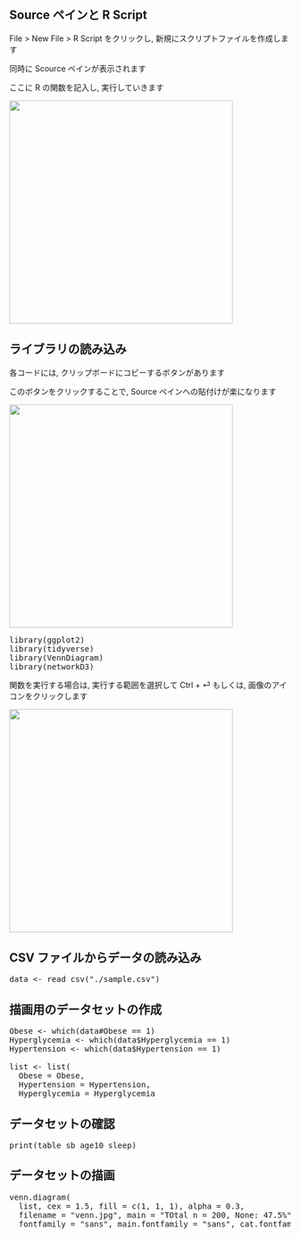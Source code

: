 ## Source ペインと R Script

File > New File > R Script をクリックし, 新規にスクリプトファイルを作成します

同時に Scource ペインが表示されます

ここに R の関数を記入し, 実行していきます

<img src='https://i.gyazo.com/d2ad27119c6d7ad8c75b71821666901c.png' width='400'>

## ライブラリの読み込み

各コードには, クリップボードにコピーするボタンがあります

このボタンをクリックすることで, Source ペインへの貼付けが楽になります

<img src='https://i.gyazo.com/a6de1ef76d72463259719790522b91c2.png' width='400'>

<pre class="file" data-target="clipboard">
library(ggplot2)
library(tidyverse)
library(VennDiagram)
library(networkD3)
</pre>

関数を実行する場合は, 実行する範囲を選択して Ctrl + &#9166; もしくは, 画像のアイコンをクリックします

<img src='https://i.gyazo.com/02e650725f1abc075314016b5d20220c.png' width='400'>


## CSV ファイルからデータの読み込み

<pre class="file" data-target="clipboard">
data <- read_csv("./sample.csv")
</pre>

## 描画用のデータセットの作成

<pre class="file" data-target="clipboard">
Obese <- which(data#Obese == 1)
Hyperglycemia <- which(data$Hyperglycemia == 1)
Hypertension <- which(data$Hypertension == 1)

list <- list(
  Obese = Obese,
  Hypertension = Hypertension,
  Hyperglycemia = Hyperglycemia
</pre>

## データセットの確認

<pre class="file" data-target="clipboard">
print(table_sb_age10_sleep)
</pre>

## データセットの描画
<pre class="file" data-target="clipboard">
venn.diagram(
  list, cex = 1.5, fill = c(1, 1, 1), alpha = 0.3,
  filename = "venn.jpg", main = "TOtal n = 200, None: 47.5%",
  fontfamily = "sans", main.fontfamily = "sans", cat.fontfamily = "sans")
</pre>
